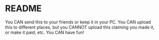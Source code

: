 # README
You CAN send this to your friends or keep it in your PC.
You CAN upload this to different places, but you CANNOT upload this claiming you made it, or make it paid, etc.
You CAN have fun!
